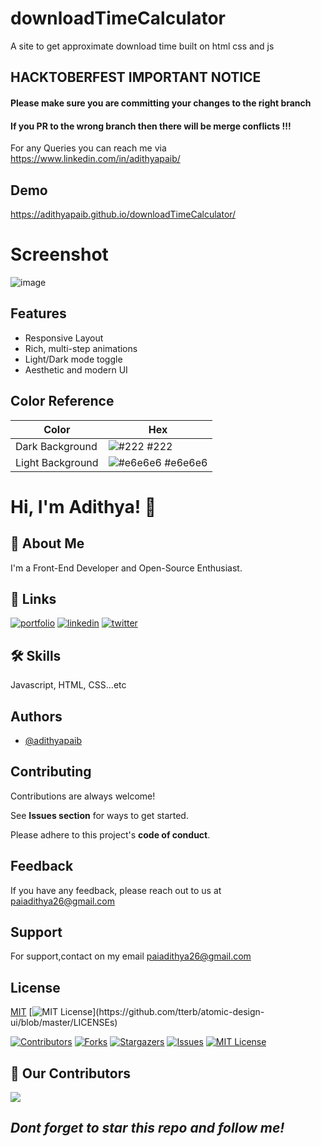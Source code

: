 

# downloadTimeCalculator
A site to get approximate download time
built on html css and js

## HACKTOBERFEST IMPORTANT NOTICE

#### Please make sure you are committing your changes to the right branch 
#### If you PR to the wrong branch then there will be merge conflicts !!!
For any Queries you can reach me via https://www.linkedin.com/in/adithyapaib/

## Demo
https://adithyapaib.github.io/downloadTimeCalculator/

# Screenshot
![image](https://user-images.githubusercontent.com/37355997/135632298-28710886-41df-4c88-92c5-b32658414e26.png)

## Features

- Responsive Layout
- Rich, multi-step animations 
- Light/Dark mode toggle
- Aesthetic and modern UI

 ## Color Reference

| Color             | Hex                                                                |
| ----------------- | ------------------------------------------------------------------ |
| Dark Background  | ![#222](https://via.placeholder.com/10/222?text=+) #222 |
| Light Background | ![#e6e6e6](https://via.placeholder.com/10/e6e6e6?text=+) #e6e6e6 |

# Hi, I'm Adithya! 👋

## 🚀 About Me
I'm a Front-End Developer and Open-Source Enthusiast.

  
## 🔗 Links
[![portfolio](https://img.shields.io/badge/my_portfolio-000?style=for-the-badge&logo=ko-fi&logoColor=white)](https://adithyapai.com/)
[![linkedin](https://img.shields.io/badge/linkedin-0A66C2?style=for-the-badge&logo=linkedin&logoColor=white)](https://www.linkedin.com/in/adithyapaib)
[![twitter](https://img.shields.io/badge/twitter-1DA1F2?style=for-the-badge&logo=twitter&logoColor=white)](https://twitter.com/adithyapaib)

  
## 🛠 Skills
Javascript, HTML, CSS...etc

## Authors

- [@adithyapaib](https://github.com/adithyapaib)

## Contributing

Contributions are always welcome!

See **Issues section** for ways to get started.

Please adhere to this project's **code of conduct**.

  
## Feedback

If you have any feedback, please reach out to us at paiadithya26@gmail.com

## Support

For support,contact on my email paiadithya26@gmail.com


## License

[MIT](https://choosealicense.com/licenses/mit/)
[![MIT License](https://img.shields.io/apm/l/atomic-design-ui.svg?)](https://github.com/tterb/atomic-design-ui/blob/master/LICENSEs)

 



[![Contributors][contributors-shield]][contributors-url]
[![Forks][forks-shield]][forks-url]
[![Stargazers][stars-shield]][stars-url]
[![Issues][issues-shield]][issues-url]
[![MIT License][license-shield]][license-url]



<!-- MARKDOWN LINKS & IMAGES -->
<!-- https://www.markdownguide.org/basic-syntax/#reference-style-links -->
[contributors-shield]: https://img.shields.io/github/contributors/adithyapaib/downloadTimeCalculator.svg?style=for-the-badge
[contributors-url]: https://github.com/adithyapaib/downloadTimeCalculator/graphs/contributors
[forks-shield]: https://img.shields.io/github/forks/adithyapaib/downloadTimeCalculator.svg?style=for-the-badge
[forks-url]: https://github.com/adithyapaib/downloadTimeCalculator/network/members
[stars-shield]: https://img.shields.io/github/stars/adithyapaib/downloadTimeCalculator.svg?style=for-the-badge
[stars-url]: https://github.com/adithyapaib/downloadTimeCalculator/stargazers
[issues-shield]: https://img.shields.io/github/issues/adithyapaib/downloadTimeCalculator.svg?style=for-the-badge
[issues-url]: https://github.com/adithyapaib/downloadTimeCalculator/issues
[license-shield]: https://img.shields.io/github/license/adithyapaib/downloadTimeCalculator.svg?style=for-the-badge
[license-url]: https://github.com/adithyapaib/downloadTimeCalculator/blob/master/LICENSE


## :handshake: Our Contributors
<a href="https://github.com/adithyapaib/downloadTimeCalculator/graphs/contributors">
  <img src="https://contrib.rocks/image?repo=adithyapaib/downloadTimeCalculator" />
</a>

 ## *Dont forget to star this repo and follow me!*

<!-- MARKDOWN LINKS & IMAGES -->
<!-- https://www.markdownguide.org/basic-syntax/#reference-style-links -->
[contributors-shield]: https://img.shields.io/github/contributors/adithyapaib/downloadTimeCalculator.svg?style=for-the-badge
[contributors-url]: https://github.com/AlphaQx/adithyapaib/downloadTimeCalculator/graphs/contributors
[forks-shield]: https://img.shields.io/github/forks/adithyapaib/downloadTimeCalculator.svg?style=for-the-badge
[forks-url]: https://github.com/AlphaQx/adithyapaib/downloadTimeCalculator/network/members
[stars-shield]: https://img.shields.io/github/stars/adithyapaib/downloadTimeCalculator.svg?style=for-the-badge
[stars-url]: https://github.com/adithyapaib/downloadTimeCalculator/stargazers
[issues-shield]: https://img.shields.io/github/issues/adithyapaib/downloadTimeCalculator.svg?style=for-the-badge
[issues-url]: https://github.com/adithyapaib/downloadTimeCalculator/issues
[license-shield]: https://img.shields.io/github/license/adithyapaib/downloadTimeCalculator?style=for-the-badge
[license-url]: https://github.com/adithyapaib/downloadTimeCalculator/blob/master/LICENSE
